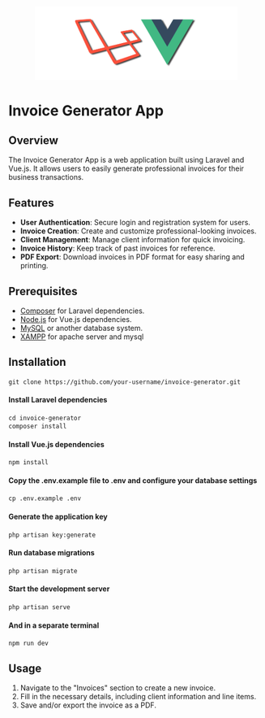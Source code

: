 <p align="center"><img src="https://github.com/seyyidmcelik/photos/blob/main/invoice-app/laravel-vue.png" width="400" alt="Laravel Vue Logo"></p>

# Invoice Generator App

## Overview

The Invoice Generator App is a web application built using Laravel and Vue.js. It allows users to easily generate professional invoices for their business transactions.

## Features

- **User Authentication**: Secure login and registration system for users.
- **Invoice Creation**: Create and customize professional-looking invoices.
- **Client Management**: Manage client information for quick invoicing.
- **Invoice History**: Keep track of past invoices for reference.
- **PDF Export**: Download invoices in PDF format for easy sharing and printing.

## Prerequisites

- [Composer](https://getcomposer.org/) for Laravel dependencies.
- [Node.js](https://nodejs.org/) for Vue.js dependencies.
- [MySQL](https://www.mysql.com/) or another database system.
- [XAMPP](https://www.apachefriends.org/tr/index.html) for apache server and mysql

## Installation

   ```
   git clone https://github.com/your-username/invoice-generator.git
   ```

#### Install Laravel dependencies

```
cd invoice-generator
composer install
```

#### Install Vue.js dependencies

```
npm install
```

#### Copy the .env.example file to .env and configure your database settings

```
cp .env.example .env
```

#### Generate the application key

```
php artisan key:generate
```

#### Run database migrations

```
php artisan migrate
```

#### Start the development server

```
php artisan serve
```

#### And in a separate terminal

```
npm run dev
```

## Usage

1. Navigate to the "Invoices" section to create a new invoice.
2. Fill in the necessary details, including client information and line items.
3. Save and/or export the invoice as a PDF.
